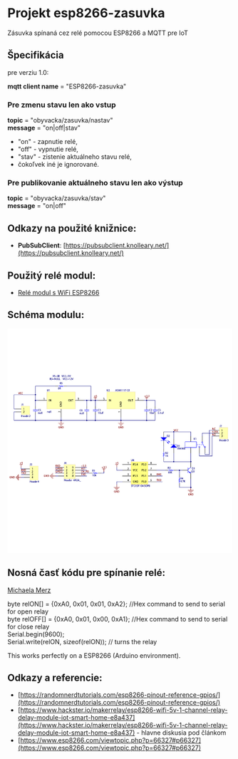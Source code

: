 # Projekt esp8266-zasuvka

Zásuvka spínaná cez relé pomocou ESP8266 a MQTT pre IoT

## Špecifikácia 

pre verziu 1.0:

**mqtt client name** = "ESP8266-zasuvka"

### Pre zmenu stavu len ako vstup

**topic** = "obyvacka/zasuvka/nastav"   
**message** = "on|off|stav"   
 - "on" - zapnutie relé,
 - "off" - vypnutie relé,
 - "stav" - zistenie aktuálneho stavu relé,
 - čokoľvek iné je ignorované.

### Pre publikovanie aktuálneho stavu len ako výstup

**topic** = "obyvacka/zasuvka/stav"   
**message** = "on|off"

## Odkazy na použité knižnice:   
 - **PubSubClient**: [https://pubsubclient.knolleary.net/](https://pubsubclient.knolleary.net/)

## Použitý relé modul:
 - [Relé modul s WiFi ESP8266](https://techfun.sk/produkt/rele-modul-s-wifi-esp8266/)
 
## Schéma modulu:
![schéma relé modulu s wifi esp8266](include/rele-modul-s-wifi-esp8266-schema.jpg)

## Nosná časť kódu pre spínanie relé:
[Michaela Merz](https://www.hackster.io/mischmerz)   

byte relON[] = {0xA0, 0x01, 0x01, 0xA2};  //Hex command to send to serial for open relay      
byte relOFF[] = {0xA0, 0x01, 0x00, 0xA1}; //Hex command to send to serial for close relay     
Serial.begin(9600);      
Serial.write(relON, sizeof(relON)); // turns the relay     

This works perfectly on a ESP8266 (Arduino environment).

## Odkazy a referencie:
 - [https://randomnerdtutorials.com/esp8266-pinout-reference-gpios/](https://randomnerdtutorials.com/esp8266-pinout-reference-gpios/)
 - [https://www.hackster.io/makerrelay/esp8266-wifi-5v-1-channel-relay-delay-module-iot-smart-home-e8a437](https://www.hackster.io/makerrelay/esp8266-wifi-5v-1-channel-relay-delay-module-iot-smart-home-e8a437) - hlavne diskusia pod článkom
 - [https://www.esp8266.com/viewtopic.php?p=66327#p66327](https://www.esp8266.com/viewtopic.php?p=66327#p66327)
